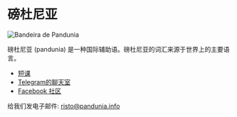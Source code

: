 磅杜尼亚
========

![](http://www.pandunia.info/kuvat/bandera.png "Bandeira de Pandunia")

磅杜尼亚 (pandunia) 是一种国际辅助语。磅杜尼亚的词汇来源于世界上的主要语言。

- [短课](http://www.pandunia.info/pandunia/mini_darse.html)
- [Telegram的聊天室](http://t.me/pandunia_grup)
- [Facebook 社区](http://www.facebook.com/groups/pandunia)


给我们发电子邮件: risto@pandunia.info



